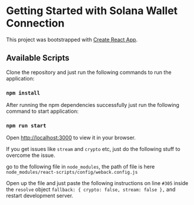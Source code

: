 # Getting Started with Solana Wallet Connection

This project was bootstrapped with [Create React App](https://github.com/facebook/create-react-app).

## Available Scripts

Clone the repository and just run the following commands to run the application:

### `npm install`

After running the npm dependencies successfully just run the following command to start application:

### `npm run start`

Open [http://localhost:3000](http://localhost:3000) to view it in your browser.

If you get issues like `stream` and `crypto` etc, just do the following stuff to overcome the issue.

go to the following file in `node_modules`, the path of file is here `node_modules/react-scripts/config/weback.config.js`

Open up the file and just paste the following instructions on line `#305` inside the `resolve` object `fallback: { crypto: false, stream: false },` and restart development server.
